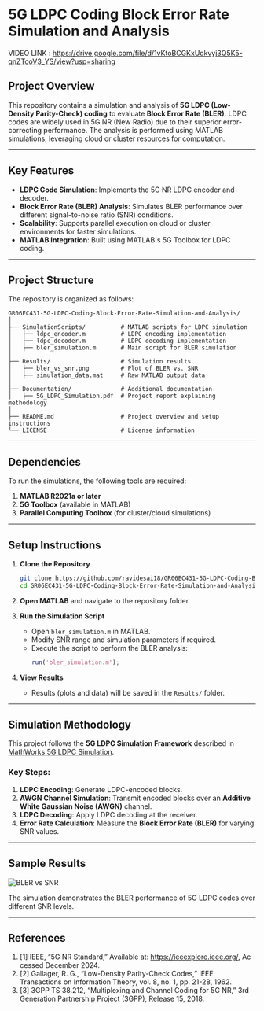 # **5G LDPC Coding Block Error Rate Simulation and Analysis**

VIDEO LINK :     https://drive.google.com/file/d/1vKtoBCGKxUokvyj3Q5K5-qnZTcoV3_YS/view?usp=sharing

## **Project Overview**
This repository contains a simulation and analysis of **5G LDPC (Low-Density Parity-Check) coding** to evaluate **Block Error Rate (BLER)**. LDPC codes are widely used in 5G NR (New Radio) due to their superior error-correcting performance. The analysis is performed using MATLAB simulations, leveraging cloud or cluster resources for computation.

---

## **Key Features**
- **LDPC Code Simulation**: Implements the 5G NR LDPC encoder and decoder.
- **Block Error Rate (BLER) Analysis**: Simulates BLER performance over different signal-to-noise ratio (SNR) conditions.
- **Scalability**: Supports parallel execution on cloud or cluster environments for faster simulations.
- **MATLAB Integration**: Built using MATLAB's 5G Toolbox for LDPC coding.

---

## **Project Structure**
The repository is organized as follows:

```
GR06EC431-5G-LDPC-Coding-Block-Error-Rate-Simulation-and-Analysis/
│
├── SimulationScripts/          # MATLAB scripts for LDPC simulation
│   ├── ldpc_encoder.m          # LDPC encoding implementation
│   ├── ldpc_decoder.m          # LDPC decoding implementation
│   ├── bler_simulation.m       # Main script for BLER simulation
│
├── Results/                    # Simulation results
│   ├── bler_vs_snr.png         # Plot of BLER vs. SNR
│   ├── simulation_data.mat     # Raw MATLAB output data
│
├── Documentation/              # Additional documentation
│   ├── 5G_LDPC_Simulation.pdf  # Project report explaining methodology
│
├── README.md                   # Project overview and setup instructions
└── LICENSE                     # License information
```

---

## **Dependencies**
To run the simulations, the following tools are required:

1. **MATLAB R2021a or later**  
2. **5G Toolbox** (available in MATLAB)  
3. **Parallel Computing Toolbox** (for cluster/cloud simulations)  

---

## **Setup Instructions**
1. **Clone the Repository**
   ```bash
   git clone https://github.com/ravidesai18/GR06EC431-5G-LDPC-Coding-Block-Error-Rate-Simulation-and-Analysis.git
   cd GR06EC431-5G-LDPC-Coding-Block-Error-Rate-Simulation-and-Analysis
   ```

2. **Open MATLAB** and navigate to the repository folder.

3. **Run the Simulation Script**
   - Open `bler_simulation.m` in MATLAB.
   - Modify SNR range and simulation parameters if required.
   - Execute the script to perform the BLER analysis:
     ```matlab
     run('bler_simulation.m');
     ```

4. **View Results**
   - Results (plots and data) will be saved in the `Results/` folder.

---

## **Simulation Methodology**
This project follows the **5G LDPC Simulation Framework** described in [MathWorks 5G LDPC Simulation](https://in.mathworks.com/help/5g/ug/5g-ldpc-block-error-rate-simulation-using-the-cloud-or-a-cluster.html).

### Key Steps:
1. **LDPC Encoding**: Generate LDPC-encoded blocks.
2. **AWGN Channel Simulation**: Transmit encoded blocks over an **Additive White Gaussian Noise (AWGN)** channel.
3. **LDPC Decoding**: Apply LDPC decoding at the receiver.
4. **Error Rate Calculation**: Measure the **Block Error Rate (BLER)** for varying SNR values.

---

## **Sample Results**
![BLER vs SNR](Results/bler_vs_snr.png)  

The simulation demonstrates the BLER performance of 5G LDPC codes over different SNR levels.

---

## **References**
1. [1] IEEE, “5G NR Standard,” Available at: https://ieeexplore.ieee.org/, Ac
cessed December 2024.
2.  [2] Gallager, R. G., “Low-Density Parity-Check Codes,” IEEE Transactions
 on Information Theory, vol. 8, no. 1, pp. 21-28, 1962.
3.  [3] 3GPP TS 38.212, “Multiplexing and Channel Coding for 5G NR,” 3rd
 Generation Partnership Project (3GPP), Release 15, 2018.




